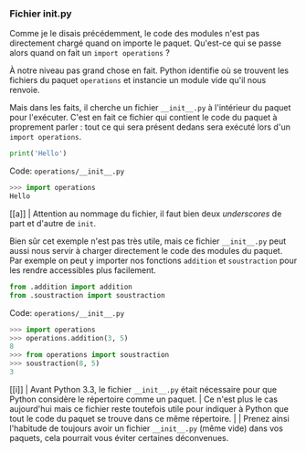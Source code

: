 ### Fichier __init__.py

Comme je le disais précédemment, le code des modules n'est pas directement chargé quand on importe le paquet.
Qu'est-ce qui se passe alors quand on fait un `import operations` ?

À notre niveau pas grand chose en fait. Python identifie où se trouvent les fichiers du paquet `operations` et instancie un module vide qu'il nous renvoie.

Mais dans les faits, il cherche un fichier `__init__.py` à l'intérieur du paquet pour l'exécuter.
C'est en fait ce fichier qui contient le code du paquet à proprement parler : tout ce qui sera présent dedans sera exécuté lors d'un `import operations`.

```python
print('Hello')
```
Code: `operations/__init__.py`

```python
>>> import operations
Hello
```

[[a]]
| Attention au nommage du fichier, il faut bien deux *underscores* de part et d'autre de `init`.

Bien sûr cet exemple n'est pas très utile, mais ce fichier `__init__.py` peut aussi nous servir à charger directement le code des modules du paquet.  
Par exemple on peut y importer nos fonctions `addition` et `soustraction` pour les rendre accessibles plus facilement.

```python
from .addition import addition
from .soustraction import soustraction
```
Code: `operations/__init__.py`

```python
>>> import operations
>>> operations.addition(3, 5)
8
>>> from operations import soustraction
>>> soustraction(8, 5)
3
```

[[i]]
| Avant Python 3.3, le fichier `__init__.py` était nécessaire pour que Python considère le répertoire comme un paquet.
| Ce n'est plus le cas aujourd'hui mais ce fichier reste toutefois utile pour indiquer à Python que tout le code du paquet se trouve dans ce même répertoire.
|
| Prenez ainsi l'habitude de toujours avoir un fichier `__init__.py` (même vide) dans vos paquets, cela pourrait vous éviter certaines déconvenues.
